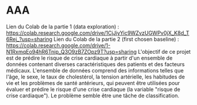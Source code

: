 # AAA
Lien du Colab de la partie 1 (data exploration) : https://colab.research.google.com/drive/1CjJiyYic9WZvzUGWPv0jX_K8d_T6Rej_?usp=sharing
Lien du Colab de la partie 2 (first chosen baseline) : https://colab.research.google.com/drive/1-N1RxmqEo94hR6Tnip_Q3O9zB7ZOpz9T?usp=sharing
L'objectif de ce projet est de prédire le risque de crise cardiaque à partir d'un ensemble de données contenant diverses caractéristiques des patients et des facteurs médicaux. L'ensemble de données comprend des informations telles que l'âge, le sexe, le taux de cholestérol, la tension artérielle, les habitudes de vie et les problèmes de santé antérieurs, qui peuvent être utilisées pour évaluer et prédire le risque d'une crise cardiaque (la variable "risque de crise cardiaque").
Le problème semble être une tâche de classification.
